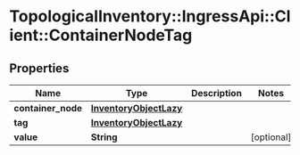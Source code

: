 # TopologicalInventory::IngressApi::Client::ContainerNodeTag

## Properties
Name | Type | Description | Notes
------------ | ------------- | ------------- | -------------
**container_node** | [**InventoryObjectLazy**](InventoryObjectLazy.md) |  | 
**tag** | [**InventoryObjectLazy**](InventoryObjectLazy.md) |  | 
**value** | **String** |  | [optional] 


